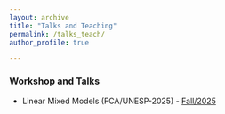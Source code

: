 ```yaml
---
layout: archive
title: "Talks and Teaching"
permalink: /talks_teach/
author_profile: true

---
```




### Workshop and Talks 

- Linear Mixed Models (FCA/UNESP-2025) - [Fall/2025](talks_teach/MM_R_LAMPAF/index.md)

